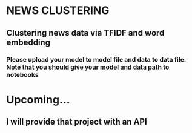 # NEWS CLUSTERING
## Clustering news data via TFIDF and word embedding
### Please upload your model to model file and data to data file. Note that you should give your model and data path to notebooks

# Upcoming... 
## I will provide that project with an API
